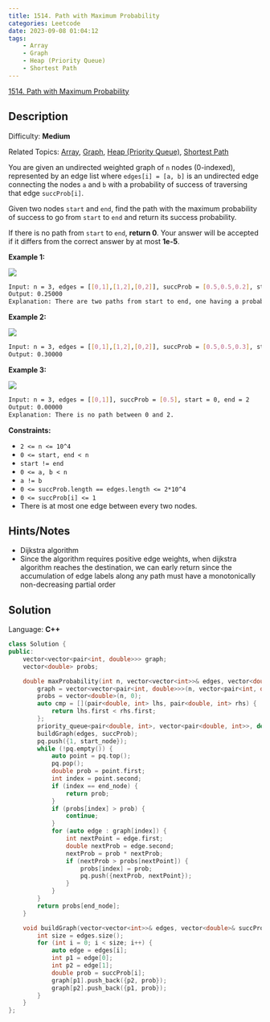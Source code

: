 ```yaml
---
title: 1514. Path with Maximum Probability
categories: Leetcode
date: 2023-09-08 01:04:12
tags:
    - Array
    - Graph
    - Heap (Priority Queue)
    - Shortest Path
---
```


[1514\. Path with Maximum Probability](https://leetcode.com/problems/path-with-maximum-probability/)

## Description

Difficulty: **Medium**

Related Topics: [Array](https://leetcode.com/tag/https://leetcode.com/tag/array//), [Graph](https://leetcode.com/tag/https://leetcode.com/tag/graph//), [Heap (Priority Queue)](https://leetcode.com/tag/https://leetcode.com/tag/heap-priority-queue//), [Shortest Path](https://leetcode.com/tag/https://leetcode.com/tag/shortest-path//)

You are given an undirected weighted graph of `n` nodes (0-indexed), represented by an edge list where `edges[i] = [a, b]` is an undirected edge connecting the nodes `a` and `b` with a probability of success of traversing that edge `succProb[i]`.

Given two nodes `start` and `end`, find the path with the maximum probability of success to go from `start` to `end` and return its success probability.

If there is no path from `start` to `end`, **return 0**. Your answer will be accepted if it differs from the correct answer by at most **1e-5**.

**Example 1:**

**![](https://assets.leetcode.com/uploads/2019/09/20/1558_ex1.png)**

```bash
Input: n = 3, edges = [[0,1],[1,2],[0,2]], succProb = [0.5,0.5,0.2], start = 0, end = 2
Output: 0.25000
Explanation: There are two paths from start to end, one having a probability of success = 0.2 and the other has 0.5 * 0.5 = 0.25.
```

**Example 2:**

**![](https://assets.leetcode.com/uploads/2019/09/20/1558_ex2.png)**

```bash
Input: n = 3, edges = [[0,1],[1,2],[0,2]], succProb = [0.5,0.5,0.3], start = 0, end = 2
Output: 0.30000
```

**Example 3:**

**![](https://assets.leetcode.com/uploads/2019/09/20/1558_ex3.png)**

```bash
Input: n = 3, edges = [[0,1]], succProb = [0.5], start = 0, end = 2
Output: 0.00000
Explanation: There is no path between 0 and 2.
```

**Constraints:**

* `2 <= n <= 10^4`
* `0 <= start, end < n`
* `start != end`
* `0 <= a, b < n`
* `a != b`
* `0 <= succProb.length == edges.length <= 2*10^4`
* `0 <= succProb[i] <= 1`
* There is at most one edge between every two nodes.

## Hints/Notes

* Dijkstra algorithm
* Since the algorithm requires positive edge weights, when dijkstra algorithm reaches the
destination, we can early return since the accumulation of edge labels along any path must
have a monotonically non-decreasing partial order

## Solution

Language: **C++**

```C++
class Solution {
public:
    vector<vector<pair<int, double>>> graph;
    vector<double> probs;

    double maxProbability(int n, vector<vector<int>>& edges, vector<double>& succProb, int start_node, int end_node) {
        graph = vector<vector<pair<int, double>>>(n, vector<pair<int, double>>());
        probs = vector<double>(n, 0);
        auto cmp = [](pair<double, int> lhs, pair<double, int> rhs) {
            return lhs.first < rhs.first;
        };
        priority_queue<pair<double, int>, vector<pair<double, int>>, decltype(cmp)> pq(cmp);
        buildGraph(edges, succProb);
        pq.push({1, start_node});
        while (!pq.empty()) {
            auto point = pq.top();
            pq.pop();
            double prob = point.first;
            int index = point.second;
            if (index == end_node) {
                return prob;
            }
            if (probs[index] > prob) {
                continue;
            }
            for (auto edge : graph[index]) {
                int nextPoint = edge.first;
                double nextProb = edge.second;
                nextProb = prob * nextProb;
                if (nextProb > probs[nextPoint]) {
                    probs[index] = prob;
                    pq.push({nextProb, nextPoint});
                }
            }
        }
        return probs[end_node];
    }

    void buildGraph(vector<vector<int>>& edges, vector<double>& succProb) {
        int size = edges.size();
        for (int i = 0; i < size; i++) {
            auto edge = edges[i];
            int p1 = edge[0];
            int p2 = edge[1];
            double prob = succProb[i];
            graph[p1].push_back({p2, prob});
            graph[p2].push_back({p1, prob});
        }
    }
};
```
